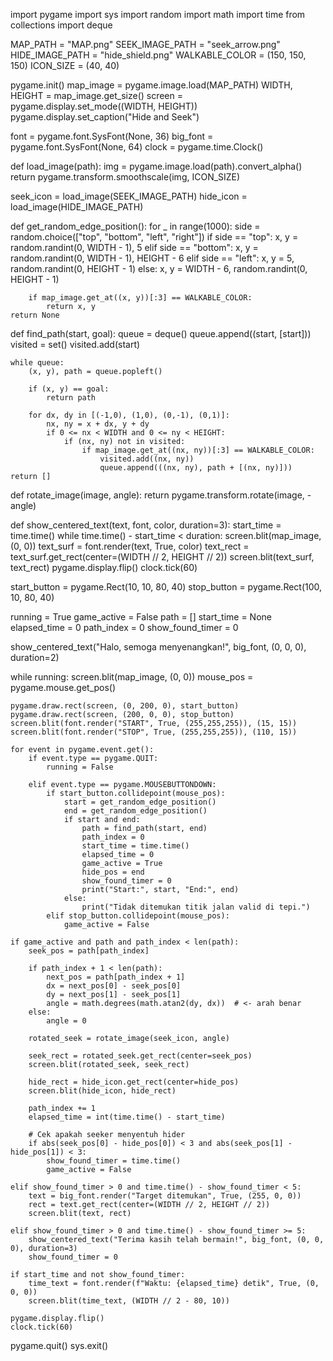 import pygame
import sys
import random
import math
import time
from collections import deque

MAP_PATH = "MAP.png"
SEEK_IMAGE_PATH = "seek_arrow.png"
HIDE_IMAGE_PATH = "hide_shield.png"
WALKABLE_COLOR = (150, 150, 150)
ICON_SIZE = (40, 40)

pygame.init()
map_image = pygame.image.load(MAP_PATH)
WIDTH, HEIGHT = map_image.get_size()
screen = pygame.display.set_mode((WIDTH, HEIGHT))
pygame.display.set_caption("Hide and Seek")

font = pygame.font.SysFont(None, 36)
big_font = pygame.font.SysFont(None, 64)
clock = pygame.time.Clock()

def load_image(path):
    img = pygame.image.load(path).convert_alpha()
    return pygame.transform.smoothscale(img, ICON_SIZE)

seek_icon = load_image(SEEK_IMAGE_PATH)
hide_icon = load_image(HIDE_IMAGE_PATH)

def get_random_edge_position():
    for _ in range(1000):
        side = random.choice(["top", "bottom", "left", "right"])
        if side == "top":
            x, y = random.randint(0, WIDTH - 1), 5
        elif side == "bottom":
            x, y = random.randint(0, WIDTH - 1), HEIGHT - 6
        elif side == "left":
            x, y = 5, random.randint(0, HEIGHT - 1)
        else:
            x, y = WIDTH - 6, random.randint(0, HEIGHT - 1)

        if map_image.get_at((x, y))[:3] == WALKABLE_COLOR:
            return x, y
    return None

def find_path(start, goal):
    queue = deque()
    queue.append((start, [start]))
    visited = set()
    visited.add(start)

    while queue:
        (x, y), path = queue.popleft()

        if (x, y) == goal:
            return path

        for dx, dy in [(-1,0), (1,0), (0,-1), (0,1)]:
            nx, ny = x + dx, y + dy
            if 0 <= nx < WIDTH and 0 <= ny < HEIGHT:
                if (nx, ny) not in visited:
                    if map_image.get_at((nx, ny))[:3] == WALKABLE_COLOR:
                        visited.add((nx, ny))
                        queue.append(((nx, ny), path + [(nx, ny)]))
    return []

def rotate_image(image, angle):
    return pygame.transform.rotate(image, -angle)

def show_centered_text(text, font, color, duration=3):
    start_time = time.time()
    while time.time() - start_time < duration:
        screen.blit(map_image, (0, 0))
        text_surf = font.render(text, True, color)
        text_rect = text_surf.get_rect(center=(WIDTH // 2, HEIGHT // 2))
        screen.blit(text_surf, text_rect)
        pygame.display.flip()
        clock.tick(60)

start_button = pygame.Rect(10, 10, 80, 40)
stop_button = pygame.Rect(100, 10, 80, 40)

running = True
game_active = False
path = []
start_time = None
elapsed_time = 0
path_index = 0
show_found_timer = 0

show_centered_text("Halo, semoga menyenangkan!", big_font, (0, 0, 0), duration=2)

while running:
    screen.blit(map_image, (0, 0))
    mouse_pos = pygame.mouse.get_pos()

    pygame.draw.rect(screen, (0, 200, 0), start_button)
    pygame.draw.rect(screen, (200, 0, 0), stop_button)
    screen.blit(font.render("START", True, (255,255,255)), (15, 15))
    screen.blit(font.render("STOP", True, (255,255,255)), (110, 15))

    for event in pygame.event.get():
        if event.type == pygame.QUIT:
            running = False

        elif event.type == pygame.MOUSEBUTTONDOWN:
            if start_button.collidepoint(mouse_pos):
                start = get_random_edge_position()
                end = get_random_edge_position()
                if start and end:
                    path = find_path(start, end)
                    path_index = 0
                    start_time = time.time()
                    elapsed_time = 0
                    game_active = True
                    hide_pos = end
                    show_found_timer = 0
                    print("Start:", start, "End:", end)
                else:
                    print("Tidak ditemukan titik jalan valid di tepi.")
            elif stop_button.collidepoint(mouse_pos):
                game_active = False

    if game_active and path and path_index < len(path):
        seek_pos = path[path_index]

        if path_index + 1 < len(path):
            next_pos = path[path_index + 1]
            dx = next_pos[0] - seek_pos[0]
            dy = next_pos[1] - seek_pos[1]
            angle = math.degrees(math.atan2(dy, dx))  # <- arah benar
        else:
            angle = 0

        rotated_seek = rotate_image(seek_icon, angle)

        seek_rect = rotated_seek.get_rect(center=seek_pos)
        screen.blit(rotated_seek, seek_rect)

        hide_rect = hide_icon.get_rect(center=hide_pos)
        screen.blit(hide_icon, hide_rect)

        path_index += 1
        elapsed_time = int(time.time() - start_time)

        # Cek apakah seeker menyentuh hider
        if abs(seek_pos[0] - hide_pos[0]) < 3 and abs(seek_pos[1] - hide_pos[1]) < 3:
            show_found_timer = time.time()
            game_active = False

    elif show_found_timer > 0 and time.time() - show_found_timer < 5:
        text = big_font.render("Target ditemukan", True, (255, 0, 0))
        rect = text.get_rect(center=(WIDTH // 2, HEIGHT // 2))
        screen.blit(text, rect)

    elif show_found_timer > 0 and time.time() - show_found_timer >= 5:
        show_centered_text("Terima kasih telah bermain!", big_font, (0, 0, 0), duration=3)
        show_found_timer = 0

    if start_time and not show_found_timer:
        time_text = font.render(f"Waktu: {elapsed_time} detik", True, (0, 0, 0))
        screen.blit(time_text, (WIDTH // 2 - 80, 10))

    pygame.display.flip()
    clock.tick(60)

pygame.quit()
sys.exit()
